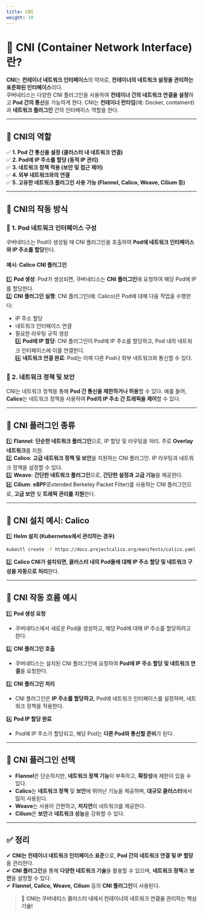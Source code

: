 ```yaml
---
title: CNI
weight: 10
---
```

# **🔹 CNI (Container Network Interface)란?**

**CNI**는 **컨테이너 네트워크 인터페이스**의 약자로, **컨테이너의 네트워크 설정을 관리하는 표준화된 인터페이스**이다.  
쿠버네티스는 다양한 CNI 플러그인을 사용하여 **컨테이너 간의 네트워크 연결을 설정**하고 **Pod 간의 통신**을 가능하게 한다. CNI는 **컨테이너 런타임**(예: Docker, containerd)과 **네트워크 플러그인** 간의 인터페이스 역할을 한다.

---

## **📌 CNI의 역할**
✅ **1. Pod 간 통신을 설정 (클러스터 내 네트워크 연결)**  
✅ **2. Pod에 IP 주소를 할당 (동적 IP 관리)**  
✅ **3. 네트워크 정책 적용 (보안 및 접근 제어)**  
✅ **4. 외부 네트워크와의 연결**  
✅ **5. 고유한 네트워크 플러그인 사용 가능 (Flannel, Calico, Weave, Cilium 등)**  

---

## **📌 CNI의 작동 방식**

### **🔹 1. Pod 네트워크 인터페이스 구성**
쿠버네티스는 Pod이 생성될 때 CNI 플러그인을 호출하여 **Pod에 네트워크 인터페이스와 IP 주소를 할당**한다.

#### **예시: Calico CNI 플러그인**
1️⃣ **Pod 생성**: Pod가 생성되면, 쿠버네티스는 **CNI 플러그인**에 요청하여 해당 Pod에 IP를 할당한다.  
2️⃣ **CNI 플러그인 실행**: CNI 플러그인(예: Calico)은 Pod에 대해 다음 작업을 수행한다:  
   - IP 주소 할당  
   - 네트워크 인터페이스 연결  
   - 필요한 라우팅 규칙 생성  
3️⃣ **Pod에 IP 할당**: CNI 플러그인이 Pod에 IP 주소를 할당하고, Pod 내의 네트워크 인터페이스에 이를 연결한다.  
4️⃣ **네트워크 연결 완료**: Pod는 이제 다른 Pod나 외부 네트워크와 통신할 수 있다.

### **🔹 2. 네트워크 정책 및 보안**
CNI는 네트워크 정책을 통해 **Pod 간 통신을 제한하거나 허용**할 수 있다. 예를 들어, **Calico**는 네트워크 정책을 사용하여 **Pod의 IP 주소 간 트래픽을 제어**할 수 있다.

---

## **📌 CNI 플러그인 종류**
1️⃣ **Flannel**: **단순한 네트워크 플러그인**으로, IP 할당 및 라우팅을 처리. 주로 **Overlay 네트워크**를 지원.  
2️⃣ **Calico**: **고급 네트워크 정책 및 보안**을 지원하는 CNI 플러그인. IP 라우팅과 네트워크 정책을 설정할 수 있다.  
3️⃣ **Weave**: **간단한 네트워크 플러그인**으로, **간단한 설정과 고급 기능**을 제공한다.  
4️⃣ **Cilium**: **eBPF**(Extended Berkeley Packet Filter)를 사용하는 CNI 플러그인으로, **고급 보안** 및 **트래픽 관리를 지원**한다.

---

## **📌 CNI 설치 예시: Calico**
1️⃣ **Helm 설치 (Kubernetes에서 관리하는 경우)**  
```bash
kubectl create -f https://docs.projectcalico.org/manifests/calico.yaml
```

2️⃣ **Calico CNI가 설치되면, 클러스터 내의 Pod들에 대해 IP 주소 할당 및 네트워크 구성을 자동으로 처리**한다.

---

## **📌 CNI 작동 흐름 예시**
1️⃣ **Pod 생성 요청**  
- 쿠버네티스에서 새로운 Pod을 생성하고, 해당 Pod에 대해 IP 주소를 할당하려고 한다.

2️⃣ **CNI 플러그인 호출**  
- 쿠버네티스는 설치된 CNI 플러그인에 요청하여 **Pod에 IP 주소 할당 및 네트워크 연결**을 요청한다.

3️⃣ **CNI 플러그인 처리**  
- CNI 플러그인은 **IP 주소를 할당하고**, Pod에 네트워크 인터페이스를 설정하며, 네트워크 정책을 적용한다.

4️⃣ **Pod IP 할당 완료**  
- Pod에 IP 주소가 할당되고, 해당 Pod는 **다른 Pod와 통신할 준비**가 된다.

---

## **📌 CNI 플러그인 선택**
- **Flannel**은 단순하지만, **네트워크 정책 기능**이 부족하고, **확장성**에 제한이 있을 수 있다.
- **Calico**는 **네트워크 정책** 및 **보안**에 뛰어난 기능을 제공하며, **대규모 클러스터**에서 많이 사용된다.
- **Weave**는 사용이 간편하고, **저지연**의 네트워크를 제공한다.
- **Cilium**은 **보안**과 **네트워크 성능**을 강화할 수 있다.

---

## **✅ 정리**
✔ **CNI는 컨테이너 네트워크 인터페이스 표준**으로, **Pod 간의 네트워크 연결 및 IP 할당**을 관리한다.  
✔ **CNI 플러그인**을 통해 **다양한 네트워크 기술**을 활용할 수 있으며, **네트워크 정책**과 **보안**을 설정할 수 있다.  
✔ **Flannel, Calico, Weave, Cilium** 등의 **CNI 플러그인**이 사용된다.

> 🚀 **CNI는 쿠버네티스 클러스터 내에서 컨테이너의 네트워크 연결을 관리하는 핵심 기술!**